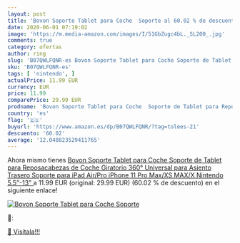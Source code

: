 ```yaml
---
layout: post
title: 'Bovon Soporte Tablet para Coche  Soporte al 60.02 % de descuento'
date: 2020-06-01 07:19:02
image: 'https://m.media-amazon.com/images/I/51GbZugc4bL._SL200_.jpg'
comments: true
category: ofertas
author: ring
slug: 'B07QWLFQNR-es Bovon Soporte Tablet para Coche Soporte de Tablet para...'
sku: 'B07QWLFQNR-es'
tags: [ 'nintendo', ]
actualPrice: 11.99 EUR
currency: EUR
price: 11.99
comparePrice: 29.99 EUR
prodname: 'Bovon Soporte Tablet para Coche  Soporte de Tablet para Reposacabezas de Coche  Giratorio 360° Universal para Asiento Trasero Soporte  para iPad Air/Pro  iPhone 11 Pro Max/XS MAX/X  Nintendo 5.5"-13" '
country: 'es'
flag: '🇪🇸'
buyurl: 'https://www.amazon.es/dp/B07QWLFQNR/?tag=tolees-21'
descuento: '60.02'
average: '12.048823529411765'
---
```


Ahora mismo tienes [Bovon Soporte Tablet para Coche  Soporte de Tablet para Reposacabezas de Coche  Giratorio 360° Universal para Asiento Trasero Soporte  para iPad Air/Pro  iPhone 11 Pro Max/XS MAX/X  Nintendo 5.5"-13" ](https://www.amazon.es/dp/B07QWLFQNR/?tag=tolees-21) a 11.99 EUR (original: 29.99 EUR) (60.02 %  de descuento) en el siguiente enlace!

[![Bovon Soporte Tablet para Coche  Soporte](https://m.media-amazon.com/images/I/51GbZugc4bL._SL200_.jpg)](https://www.amazon.es/dp/B07QWLFQNR/?tag=tolees-21)

🔎:


[🛒 Visítala!!!](https://www.amazon.es/dp/B07QWLFQNR/?tag=tolees-21)
